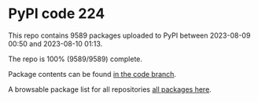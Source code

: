 # PyPI code 224

This repo contains 9589 packages uploaded to PyPI between 
2023-08-09 00:50 and 2023-08-10 01:13.

The repo is 100% (9589/9589) complete.

Package contents can be found [in the code branch](https://github.com/pypi-data/pypi-mirror-224/tree/code/packages).

A browsable package list for all repositories [all packages here](https://pypi-data.github.io/website/repositories/pypi-mirror-224).


